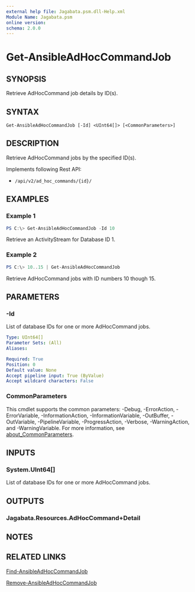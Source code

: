 ```yaml
---
external help file: Jagabata.psm.dll-Help.xml
Module Name: Jagabata.psm
online version:
schema: 2.0.0
---
```


# Get-AnsibleAdHocCommandJob

## SYNOPSIS
Retrieve AdHocCommand job details by ID(s).

## SYNTAX

```
Get-AnsibleAdHocCommandJob [-Id] <UInt64[]> [<CommonParameters>]
```

## DESCRIPTION
Retrieve AdHocCommand jobs by the specified ID(s).

Implements following Rest API:  
- `/api/v2/ad_hoc_commands/{id}/`  

## EXAMPLES

### Example 1
```powershell
PS C:\> Get-AnsibleAdHocCommandJob -Id 10
```

Retrieve an ActivityStream for Database ID 1.

### Example 2
```powershell
PS C:\> 10..15 | Get-AnsibleAdHocCommandJob
```

Retrieve AdHocCommand jobs with ID numbers 10 though 15.

## PARAMETERS

### -Id
List of database IDs for one or more AdHocCommand jobs.

```yaml
Type: UInt64[]
Parameter Sets: (All)
Aliases:

Required: True
Position: 0
Default value: None
Accept pipeline input: True (ByValue)
Accept wildcard characters: False
```

### CommonParameters
This cmdlet supports the common parameters: -Debug, -ErrorAction, -ErrorVariable, -InformationAction, -InformationVariable, -OutBuffer, -OutVariable, -PipelineVariable, -ProgressAction, -Verbose, -WarningAction, and -WarningVariable. For more information, see [about_CommonParameters](http://go.microsoft.com/fwlink/?LinkID=113216).

## INPUTS

### System.UInt64[]
List of database IDs for one or more AdHocCommand jobs.

## OUTPUTS

### Jagabata.Resources.AdHocCommand+Detail
## NOTES

## RELATED LINKS

[Find-AnsibleAdHocCommandJob](Find-AnsibleAdHocCommandJob.md)

[Remove-AnsibleAdHocCommandJob](Remove-AnsibleAdHocCommandJob.md)
